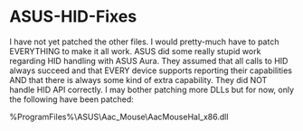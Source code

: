 # ASUS-HID-Fixes

I have not yet patched the other files. I would pretty-much have to patch EVERYTHING to make it all work. ASUS did some really stupid work regarding HID handling with ASUS Aura. They assumed that all calls to HID always succeed and that EVERY device supports reporting their capabilities AND that there is always some kind of extra capability. They did NOT handle HID API correctly. I may bother patching more DLLs but for now, only the following have been patched:

%ProgramFiles%\ASUS\Aac_Mouse\AacMouseHal_x86.dll
